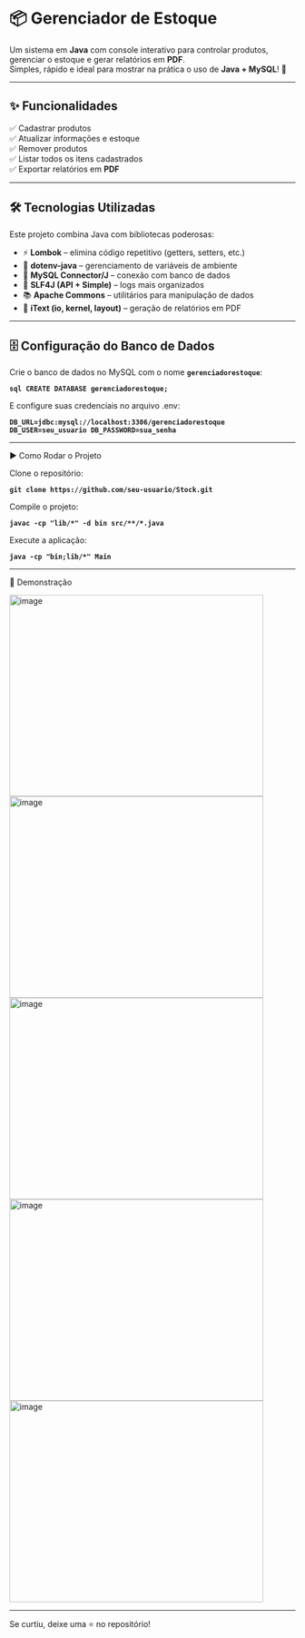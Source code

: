 # 📦 Gerenciador de Estoque

Um sistema em **Java** com console interativo para controlar produtos, gerenciar o estoque e gerar relatórios em **PDF**.  
Simples, rápido e ideal para mostrar na prática o uso de **Java + MySQL**! 🚀

---

## ✨ Funcionalidades

✅ Cadastrar produtos  
✅ Atualizar informações e estoque  
✅ Remover produtos  
✅ Listar todos os itens cadastrados  
✅ Exportar relatórios em **PDF**  

---

## 🛠️ Tecnologias Utilizadas

Este projeto combina Java com bibliotecas poderosas:

- ⚡ **Lombok** – elimina código repetitivo (getters, setters, etc.)  
- 🔑 **dotenv-java** – gerenciamento de variáveis de ambiente  
- 🐬 **MySQL Connector/J** – conexão com banco de dados  
- 📝 **SLF4J (API + Simple)** – logs mais organizados  
- 📚 **Apache Commons** – utilitários para manipulação de dados  
- 📑 **iText (io, kernel, layout)** – geração de relatórios em PDF  

---

## 🗄️ Configuração do Banco de Dados

Crie o banco de dados no MySQL com o nome **`gerenciadorestoque`**:

**`sql
CREATE DATABASE gerenciadorestoque;`**

E configure suas credenciais no arquivo .env:

**`DB_URL=jdbc:mysql://localhost:3306/gerenciadorestoque
DB_USER=seu_usuario
DB_PASSWORD=sua_senha`**

---

▶️ Como Rodar o Projeto

Clone o repositório:

**`git clone https://github.com/seu-usuario/Stock.git`**


Compile o projeto:

**`javac -cp "lib/*" -d bin src/**/*.java`**


Execute a aplicação:

**`java -cp "bin;lib/*" Main`**

---

🎯 Demonstração

<img width="447" height="355" alt="image" src="https://github.com/user-attachments/assets/dce3682d-d7fb-41f8-b418-6fca20d8d336" />
<img width="447" height="355" alt="image" src="https://github.com/user-attachments/assets/07ad55dd-0551-47fe-b540-3fd955a4936a" />
<img width="447" height="355" alt="image" src="https://github.com/user-attachments/assets/788b5d43-f603-4591-80bb-ec4609f79179" />
<img width="447" height="355" alt="image" src="https://github.com/user-attachments/assets/4b0b6db0-7f5f-48ec-a392-2c24cdf5cad1" />
<img width="447" height="355" alt="image" src="https://github.com/user-attachments/assets/1f3533c6-4ba6-4cc5-b2b4-2638bd999024" />



---

Se curtiu, deixe uma ⭐ no repositório!

